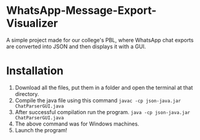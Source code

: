 # WhatsApp-Message-Export-Visualizer
A simple project made for our college's PBL, where WhatsApp chat exports are converted into JSON and then displays it with a GUI.

# Installation
1) Download all the files, put them in a folder and open the terminal at that directory.
2) Compile the java file using this command
   `javac -cp json-java.jar ChatParserGUI.java`
3) After successful compilation run the program.
   `java -cp json-java.jar ChatParserGUI.java`
4) The above command was for Windows machines.
5) Launch the program!
